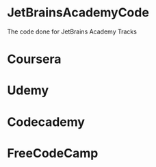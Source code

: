 # JetBrainsAcademyCode
The code done for JetBrains Academy Tracks
# Coursera
# Udemy
# Codecademy
# FreeCodeCamp
